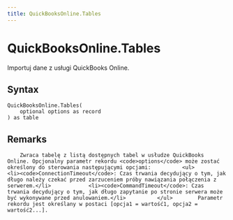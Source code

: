 ```yaml
---
title: QuickBooksOnline.Tables
---
```


# QuickBooksOnline.Tables


Importuj dane z usługi QuickBooks Online.


## Syntax

```powerquery
QuickBooksOnline.Tables(
    optional options as record
) as table
```


## Remarks

        Zwraca tabelę z listą dostępnych tabel w usłudze QuickBooks Online. Opcjonalny parametr rekordu <code>options</code> może zostać określony do sterowania następującymi opcjami:          <ul>            <li><code>ConnectionTimeout</code>: Czas trwania decydujący o tym, jak długo należy czekać przed zarzuceniem próby nawiązania połączenia z serwerem.</li>            <li><code>CommandTimeout</code>: Czas trwania decydujący o tym, jak długo zapytanie po stronie serwera może być wykonywane przed anulowaniem.</li>          </ul>        Parametr rekordu jest określany w postaci [opcja1 = wartość1, opcja2 = wartość2...].    


